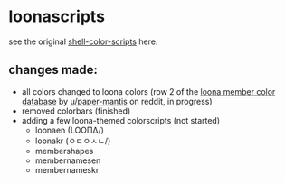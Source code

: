 # loonascripts
see the original [shell-color-scripts](https://github.com/charitarthchugh/shell-color-scripts) here.

## changes made:
- all colors changed to loona colors (row 2 of the [loona member color database](https://docs.google.com/spreadsheets/d/101dgHkOonpbhIw5LFUObFS-SRo2d85WkCex4NtjW6Lg/edit?usp=sharing) by [u/paper-mantis](https://www.reddit.com/user/paper-mantis/) on reddit, in progress)
- removed colorbars (finished)
- adding a few loona-themed colorscripts (not started)
    - loonaen (LOOΠΔ/)
    - loonakr (ㅇㄷㅇㅅㄴ/)
    - membershapes
    - membernamesen
    - membernameskr
